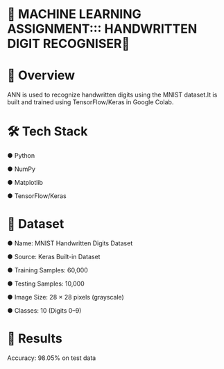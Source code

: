 # 🔢 MACHINE LEARNING ASSIGNMENT::: HANDWRITTEN DIGIT RECOGNISER🔢

# 📌 Overview
 ANN is used to recognize handwritten digits using the MNIST dataset.It is built and trained using TensorFlow/Keras in Google Colab.


# 🛠 Tech Stack
● Python
 
● NumPy
 
● Matplotlib

● TensorFlow/Keras

# 📂 Dataset
 ● Name: MNIST Handwritten Digits Dataset

 ● Source: Keras Built-in Dataset

 ● Training Samples: 60,000

 ● Testing Samples: 10,000

 ● Image Size: 28 × 28 pixels (grayscale)

 ● Classes: 10 (Digits 0–9)


# 🧪 Results
Accuracy: 98.05% on test data
